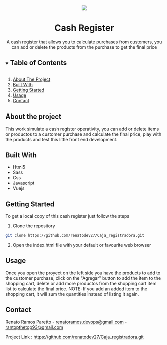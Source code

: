 
<div align="center">
  <img src="https://user-images.githubusercontent.com/73003319/134844936-5564d874-d4f3-453e-b5e8-29e541e02222.png">
  <h1>Cash Register</h1>
  <label>A cash register that allows you to calculate purchases from customers, you can add or delete the products from the purchase to get the final price</label>
</div>

<details open="open">
  <summary><h2 style="display: inline-block">Table of Contents</h2></summary>
  <ol>
    <li> <a href="#about-the-project">About The Project</a> </li>
    <li> <a href="#built-with">Built With</a></li>
    <li> <a href="#getting-started">Getting Started</a> </li>
    <li> <a href="#usage">Usage</a> </li>
    <li><a href="#contact">Contact</a></li>
  </ol>
</details>

## About the project

This work simulate a cash register operativity, you can add or delete items or productos to a customer purchase and calculate the final price, play with the products and test this little front end development.

## Built With
- Html5
- Sass
- Css
- Javascript
- Vuejs

## Getting Started
To get a local copy of this cash register just follow the steps

1. Clone the repository

````sh
git clone https://github.com/renatodev27/Caja_registradora.git
````
2. Open the index.html file with your default or favourite web browser

## Usage
Once you open the proyect on the left side you have the products to add to the customer purchase, click on the "Agregar" button to add the item to the shopping cart, delete or add more productos from the shopping cart item list to calculate the final price.
NOTE: If you add an added item to the shopping cart, it will sum the quantities instead of listing it again.

## Contact

Renato Ramos Paretto - renatoramos.devops@gmail.com - rantopthetop93@gmail.com

Project Link : https://github.com/renatodev27/Caja_registradora.git

